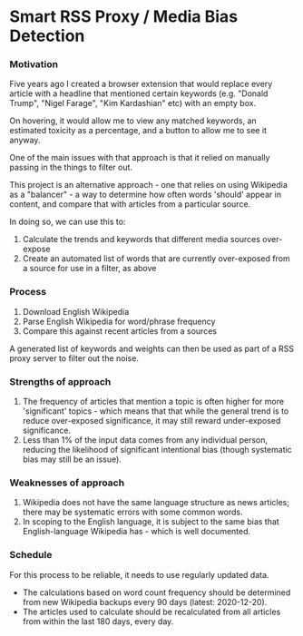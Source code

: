 # Smart RSS Proxy / Media Bias Detection

### Motivation

Five years ago I created a browser extension that would replace every article with a headline that mentioned certain
keywords (e.g. "Donald Trump", "Nigel Farage", "Kim Kardashian" etc) with an empty box.

On hovering, it would allow me to view any matched keywords, an estimated toxicity as a percentage,
and a button to allow me to see it anyway.

One of the main issues with that approach is that it relied on manually passing in the things to filter out.

This project is an alternative approach - one that relies on using Wikipedia as a "balancer" - a way to determine
how often words 'should' appear in content, and compare that with articles from a particular source.

In doing so, we can use this to:

1. Calculate the trends and keywords that different media sources over-expose
2. Create an automated list of words that are currently over-exposed from a source for use in a filter, as above

### Process

1. Download English Wikipedia
2. Parse English Wikipedia for word/phrase frequency
3. Compare this against recent articles from a sources

A generated list of keywords and weights can then be used as part of a RSS proxy server to filter out the noise.

### Strengths of approach

1. The frequency of articles that mention a topic is often higher for more 'significant' topics - which means that
   that while the general trend is to reduce over-exposed significance, it may still reward under-exposed significance.
2. Less than 1% of the input data comes from any individual person, reducing the likelihood of significant intentional bias
   (though systematic bias may still be an issue).

### Weaknesses of approach

1. Wikipedia does not have the same language structure as news articles; there may be systematic errors with some common words.
2. In scoping to the English language, it is subject to the same bias that English-language Wikipedia has - which is well documented.

### Schedule

For this process to be reliable, it needs to use regularly updated data.

- The calculations based on word count frequency should be determined from new Wikipedia backups every 90 days (latest: 2020-12-20).
- The articles used to calculate should be recalculated from all articles from within the last 180 days, every day.
